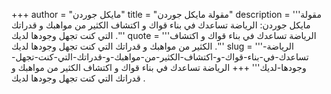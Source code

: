 +++
author = "مايكل جوردن"
title = "مقولة مايكل جوردن"
description = '''مقولة مايكل جوردن: الرياضة تساعدك في بناء قواك و اكتشاف الكثير من مواهبك و قدراتك التي كنت تجهل وجودها لديك .'''
quote = '''الرياضة تساعدك في بناء قواك و اكتشاف الكثير من مواهبك و قدراتك التي كنت تجهل وجودها لديك .'''
slug = '''الرياضة-تساعدك-في-بناء-قواك-و-اكتشاف-الكثير-من-مواهبك-و-قدراتك-التي-كنت-تجهل-وجودها-لديك'''
+++
الرياضة تساعدك في بناء قواك و اكتشاف الكثير من مواهبك و قدراتك التي كنت تجهل وجودها لديك .
